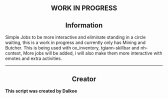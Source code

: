 <h2 align='center'>WORK IN PROGRESS</h2>

<h2 align='center'>Information</h2>

Simple Jobs to be more interactive and eliminate standing in a circle waiting, this is a work in progress and currently only has Mining and Butcher. This is being used with ox_inventory, tgiann-skillbar and nh-context, More jobs will be added, i will also make them more interactive with emotes and extra activities. 

---

<h2 align='center'>Creator</h2>
<b>This script was created by Dalkoe
